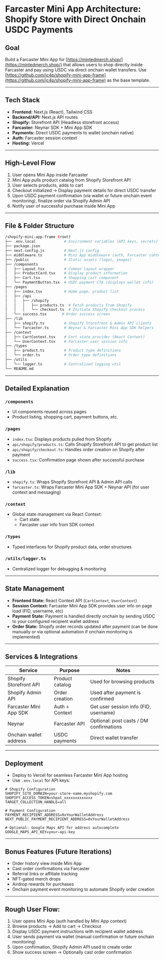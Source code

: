 # Farcaster Mini App Architecture: Shopify Store with Direct Onchain USDC Payments

## Goal

Build a Farcaster Mini App for [https://mintedmerch.shop/](https://mintedmerch.shop/) that allows users to shop directly inside Farcaster and pay using USDC via direct onchain wallet transfers. Use [https://github.com/jc4p/shopify-mini-app-frame](https://github.com/jc4p/shopify-mini-app-frame) as the base template.

---

## Tech Stack

- **Frontend:** Next.js (React), Tailwind CSS
- **Backend/API:** Next.js API routes
- **Shopify:** Storefront API (Headless storefront access)
- **Farcaster:** Neynar SDK + Mini App SDK
- **Payments:** Direct USDC payments to wallet (onchain native)
- **Auth:** Farcaster session context
- **Hosting:** Vercel

---

## High-Level Flow

1. User opens Mini App inside Farcaster
2. Mini App pulls product catalog from Shopify Storefront API
3. User selects products, adds to cart
4. Checkout initialized -> Display payment details for direct USDC transfer
5. Upon USDC payment confirmation (via wallet or future onchain event monitoring), finalize order via Shopify Admin API
6. Notify user of successful purchase inside Mini App

---

## File & Folder Structure

```bash
/shopify-mini-app-frame (root)
├── .env.local             # Environment variables (API keys, secrets)
├── package.json
├── next.config.js         # Next.js config
├── middleware.ts          # Mini App middleware (auth, Farcaster context parsing)
├── /public                # Static assets (logos, images)
├── /components
│   ├── Layout.tsx         # Common layout wrapper
│   ├── ProductCard.tsx    # Display product information
│   ├── Cart.tsx           # Shopping cart component
│   └── PaymentButton.tsx  # USDC payment CTA (displays wallet info)
├── /pages
│   ├── index.tsx          # Home page, product list
│   ├── /api
│   │   ├── /shopify
│   │   │   ├── products.ts  # Fetch products from Shopify
│   │   │   └── checkout.ts  # Initiate Shopify checkout process
│   └── success.tsx       # Order success screen
├── /lib
│   ├── shopify.ts         # Shopify Storefront & Admin API clients
│   └── farcaster.ts       # Neynar & Farcaster Mini App SDK helpers
├── /context
│   ├── CartContext.tsx    # Cart state provider (React Context)
│   └── UserContext.tsx    # Farcaster user session info
├── /types
│   ├── product.ts         # Product type definitions
│   └── order.ts           # Order type definitions
├── /utils
│   └── logger.ts          # Centralized logging util
└── README.md
```

---

## Detailed Explanation

### `/components`

- UI components reused across pages
- Product listing, shopping cart, payment buttons, etc.

### `/pages`

- `index.tsx`: Displays products pulled from Shopify
- `api/shopify/products.ts`: Calls Shopify Storefront API to get product list
- `api/shopify/checkout.ts`: Handles order creation on Shopify after payment
- `success.tsx`: Confirmation page shown after successful purchase

### `/lib`

- `shopify.ts`: Wraps Shopify Storefront API & Admin API calls
- `farcaster.ts`: Wraps Farcaster Mini App SDK + Neynar API (for user context and messaging)

### `/context`

- Global state management via React Context:
  - Cart state
  - Farcaster user info from SDK context

### `/types`

- Typed interfaces for Shopify product data, order structures

### `/utils/logger.ts`

- Centralized logger for debugging & monitoring

---

## State Management

- **Frontend State:** React Context API (`CartContext`, `UserContext`)
- **Session Context:** Farcaster Mini App SDK provides user info on page load (FID, username, etc)
- **Payment State:** Payment is handled directly onchain by sending USDC to your configured recipient wallet address
- **Order State:** Shopify order records updated after payment (can be done manually or via optional automation if onchain monitoring is implemented)

---

## Services & Integrations

| Service                | Purpose         | Notes                                   |
| ---------------------- | --------------- | --------------------------------------- |
| Shopify Storefront API | Product catalog | Used for browsing products              |
| Shopify Admin API      | Order creation  | Used after payment is confirmed         |
| Farcaster Mini App SDK | Auth + Context  | Get user session info (FID, username)   |
| Neynar                 | Farcaster API   | Optional: post casts / DM confirmations |
| Onchain wallet address | USDC payments   | Direct wallet transfer                  |

---

## Deployment

- Deploy to Vercel for seamless Farcaster Mini App hosting
- Use `.env.local` for API keys:

```env
# Shopify Configuration
SHOPIFY_SITE_DOMAIN=your-store-name.myshopify.com
SHOPIFY_ACCESS_TOKEN=shpat_xxxxxxxxxxxxx
TARGET_COLLECTION_HANDLE=all

# Payment Configuration
PAYMENT_RECIPIENT_ADDRESS=0xYourWalletAddress
NEXT_PUBLIC_PAYMENT_RECIPIENT_ADDRESS=0xYourWalletAddress

# Optional: Google Maps API for address autocomplete
GOOGLE_MAPS_API_KEY=your-api-key
```

---

## Bonus Features (Future Iterations)

- Order history view inside Mini App
- Cast order confirmations via Farcaster
- Referral links or affiliate tracking
- NFT-gated merch drops
- Airdrop rewards for purchases
- Onchain payment event monitoring to automate Shopify order creation

---

## Rough User Flow:

1. User opens Mini App (auth handled by Mini App context)
2. Browse products -> Add to cart -> Checkout
3. Display USDC payment instructions with recipient wallet address
4. User sends payment via wallet (manual confirmation or future onchain monitoring)
5. Upon confirmation, Shopify Admin API used to create order
6. Show success screen -> Optionally cast order confirmation

